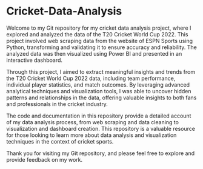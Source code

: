 # Cricket-Data-Analysis
Welcome to my Git repository for my cricket data analysis project, where I explored and analyzed the data of the T20 Cricket World Cup 2022. This project involved web scraping data from the website of ESPN Sports using Python, transforming and validating it to ensure accuracy and reliability. The analyzed data was then visualized using Power BI and presented in an interactive dashboard.

Through this project, I aimed to extract meaningful insights and trends from the T20 Cricket World Cup 2022 data, including team performance, individual player statistics, and match outcomes. By leveraging advanced analytical techniques and visualization tools, I was able to uncover hidden patterns and relationships in the data, offering valuable insights to both fans and professionals in the cricket industry.

The code and documentation in this repository provide a detailed account of my data analysis process, from web scraping and data cleaning to visualization and dashboard creation. This repository is a valuable resource for those looking to learn more about data analysis and visualization techniques in the context of cricket sports.

Thank you for visiting my Git repository, and please feel free to explore and provide feedback on my work.
